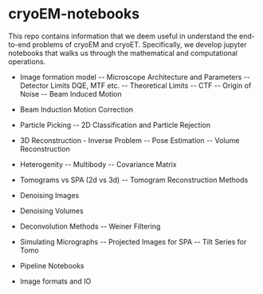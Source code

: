 # cryoEM-notebooks

This repo contains information that we deem useful in understand the end-to-end problems of cryoEM and cryoET. Specifically, we develop jupyter notebooks that walks us through the mathematical and computational operations.

- Image formation model
-- Microscope Architecture and Parameters
-- Detector Limits DQE, MTF etc.
-- Theoretical Limits
-- CTF
-- Origin of Noise
-- Beam Induced Motion

- Beam Induction Motion Correction
- Particle Picking
-- 2D Classification and Particle Rejection
- 3D Reconstruction - Inverse Problem
-- Pose Estimation
-- Volume Reconstruction
- Heterogenity
-- Multibody
-- Covariance Matrix

- Tomograms vs SPA (2d vs 3d)
-- Tomogram Reconstruction Methods


- Denoising Images
- Denoising Volumes

- Deconvolution Methods
-- Weiner Filtering

- Simulating Micrographs
-- Projected Images for SPA
-- Tilt Series for Tomo

- Pipeline Notebooks
- Image formats and IO

